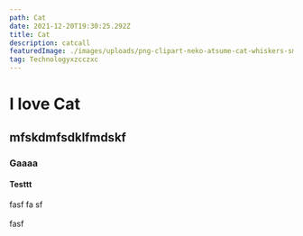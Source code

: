 ```yaml
---
path: Cat
date: 2021-12-20T19:30:25.292Z
title: Cat
description: catcall
featuredImage: ./images/uploads/png-clipart-neko-atsume-cat-whiskers-smash-hit-cat-game-cat-like-mammal.png
tag: Technologyxzcczxc
---
```

# I love Cat
## mfskdmfsdklfmdskf
### Gaaaa
#### Testtt
fasf
fa
sf<br></br>
fasf

